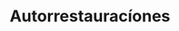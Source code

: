 ---
title: "Autorrestauracíones"
url: /guadalupe/autorrestauraciones/
shop: reparación de automóviles
---